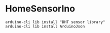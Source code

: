 # HomeSensorIno

```shell
arduino-cli lib install "DHT sensor library"
arduino-cli lib install ArduinoJson
```

